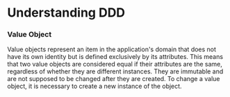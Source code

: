 # Understanding DDD

### Value Object

Value objects represent an item in the application's domain that does not have its own identity but is defined exclusively by its attributes. This means that two value objects are considered equal if their attributes are the same, regardless of whether they are different instances. They are immutable and are not supposed to be changed after they are created. To change a value object, it is necessary to create a new instance of the object.
